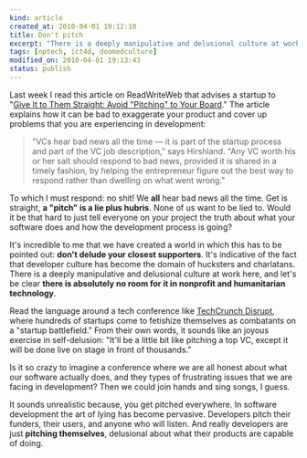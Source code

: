 ```yaml
--- 
kind: article
created_at: 2010-04-01 19:12:10
title: Don't pitch
excerpt: "There is a deeply manipulative and delusional culture at work [in Silicon Valley culture], and let's be clear there is absolutely no room for it in nonprofit and humanitarian technology."
tags: [nptech, ict4d, doomedculture]
modified_on: 2010-04-01 19:13:43
status: publish
---
```


Last week I read this article on ReadWriteWeb that advises a startup to "<a href="http://www.readwriteweb.com/start/2010/03/give-it-to-them-straight-avoid-pitching-to-your-board.php">Give It to Them Straight: Avoid "Pitching" to Your Board</a>." The article explains how it can be bad to exaggerate your product and cover up problems that you are experiencing in development: 

<blockquote>
"VCs hear bad news all the time &mdash; it is part of the startup process and part of the VC job description," says Hirshland. "Any VC worth his or her salt should respond to bad news, provided it is shared in a timely fashion, by helping the entrepreneur figure out the best way to respond rather than dwelling on what went wrong."
</blockquote>

To which I must respond: no shit! We <strong>all</strong> hear bad news all the time. Get is straight, <strong>a "pitch" is a lie plus hubris</strong>. None of us want to be lied to. Would it be that hard to just tell everyone on your project the truth about what your software does and how the development process is going? 

It's incredible to me that we have created a world in which this has to be pointed out: <strong>don't delude your closest supporters</strong>. It's indicative of the fact that developer culture has become the domain of hucksters and charlatans.  There is a deeply manipulative and delusional culture at work here, and let's be clear <strong>there is absolutely no room for it in nonprofit and humanitarian technology</strong>. 

Read the language around a tech conference like <a href="http://disrupt.techcrunch.com/blog/">TechCrunch Disrupt</a>, where hundreds of startups come to fetishize themselves as combatants on a "startup battlefield." From their own words, it sounds like an joyous exercise in self-delusion:  "It'll be a little bit like pitching a top VC, except it will be done live on stage in front of thousands." 

Is it so crazy to imagine a conference where we are all honest about what our software actually does, and they types of frustrating issues that we are facing in development? Then we could join hands and sing songs, I guess. 

It sounds unrealistic because, you get pitched everywhere. In software development the art of lying has become pervasive. Developers pitch their funders, their users, and anyone who will listen. And really developers are just <strong>pitching themselves</strong>, delusional about what their products are capable of doing.


